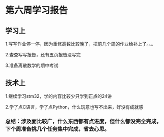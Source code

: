 # 第六周学习报告

## 学习上

1.写写作业停一停，因为重修高数比较晚了，把前几个周的作业给补上了。。。

2.查查写写报告，还有五页报告没写完

3.准备离散数学的期中考试

## 技术上

1.继续学习stm32，学的内容比较少只学到正点的24讲

2.学了点C语言，学了点Python，什么玩意也写不出来，好没有成就感

### 总结：涉及面比较广，什么东西都有点进度，但什么都没完全完成，下个周准备挑几个任务集中完成，省去心思。





